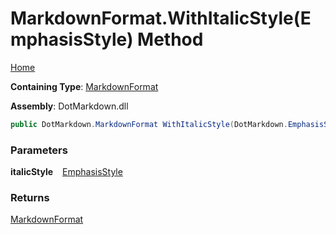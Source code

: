 # MarkdownFormat\.WithItalicStyle\(EmphasisStyle\) Method

[Home](../../../README.md)

**Containing Type**: [MarkdownFormat](../README.md)

**Assembly**: DotMarkdown\.dll

```csharp
public DotMarkdown.MarkdownFormat WithItalicStyle(DotMarkdown.EmphasisStyle italicStyle)
```

### Parameters

**italicStyle** &ensp; [EmphasisStyle](../../EmphasisStyle/README.md)

### Returns

[MarkdownFormat](../README.md)

